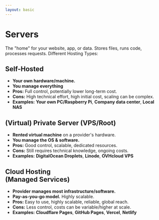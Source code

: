 ```yaml
---
layout: basic
---
```


# Servers

<VClicks depth="2">

The "home" for your website, app, or data. Stores files, runs code, processes requests. Different Hosting Types:

</VClicks>

<div class="w-full flex flex-row justify-between gap-10 mt-5">
<div v-click class="w-1/3">

<h2>Self-Hosted</h2>

- **Your own hardware/machine.**
- **You manage everything**
- **Pros:** Full control, potentially lower long-term cost.
- **Cons:** High technical effort, high initial cost, scaling can be complex.
- **Examples:** **Your own PC/Raspberry Pi**, **Company data center**, **Local NAS**

</div>
<div v-click class="w-1/3">

<h2>(Virtual) Private Server (VPS/Root)</h2>

- **Rented virtual machine** on a provider's hardware.
- **You manage the OS & software.**
- **Pros:** Good control, scalable, dedicated resources.
- **Cons:** Still requires technical knowledge, ongoing costs.
- **Examples:** **DigitalOcean Droplets**, **Linode**, **OVHcloud VPS**

</div>
<div v-click class="w-1/3">

<h2>Cloud Hosting<br />(Managed Services)</h2>

- **Provider manages most infrastructure/software.**
- **Pay-as-you-go model.** Highly scalable.
- **Pros:** Easy to use, highly scalable, reliable, global reach.
- **Cons:** Less control, costs can be variable/higher at scale.
- **Examples:** **Cloudflare Pages**, **GitHub Pages**, **Vercel**, **Netlify**

</div>
</div>
